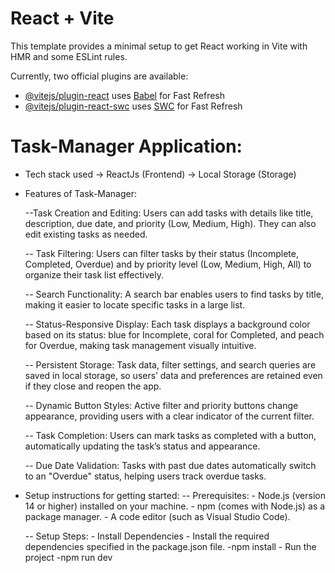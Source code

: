 # React + Vite

This template provides a minimal setup to get React working in Vite with HMR and some ESLint rules.

Currently, two official plugins are available:

- [@vitejs/plugin-react](https://github.com/vitejs/vite-plugin-react/blob/main/packages/plugin-react/README.md) uses [Babel](https://babeljs.io/) for Fast Refresh
- [@vitejs/plugin-react-swc](https://github.com/vitejs/vite-plugin-react-swc) uses [SWC](https://swc.rs/) for Fast Refresh

# Task-Manager Application:
- Tech stack used -> ReactJs (Frontend)
                  -> Local Storage (Storage)
  
- Features of Task-Manager:
  
  --Task Creation and Editing: Users can add tasks with details like title, description, due date, and priority (Low, Medium, High). They can also edit existing tasks as needed.
  
  -- Task Filtering: Users can filter tasks by their status (Incomplete, Completed, Overdue) and by priority level (Low, Medium, High, All) to organize their task list effectively.
  
  -- Search Functionality: A search bar enables users to find tasks by title, making it easier to locate specific tasks in a large list.
  
  -- Status-Responsive Display: Each task displays a background color based on its status: blue for Incomplete, coral for Completed, and peach for Overdue, making task management visually intuitive.
  
  -- Persistent Storage: Task data, filter settings, and search queries are saved in local storage, so users’ data and preferences are retained even if they close and reopen the app.
  
  -- Dynamic Button Styles: Active filter and priority buttons change appearance, providing users with a clear indicator of the current filter.
  
  -- Task Completion: Users can mark tasks as completed with a button, automatically updating the task’s status and appearance.
  
  -- Due Date Validation: Tasks with past due dates automatically switch to an "Overdue" status, helping users track overdue tasks.

- Setup instructions for getting started:
    -- Prerequisites:
        - Node.js (version 14 or higher) installed on your machine.
        - npm (comes with Node.js) as a package manager.
        - A code editor (such as Visual Studio Code).
  
   -- Setup Steps:
      - Install Dependencies
      - Install the required dependencies specified in the package.json file.
         -npm install
      - Run the project
         -npm run dev
        





